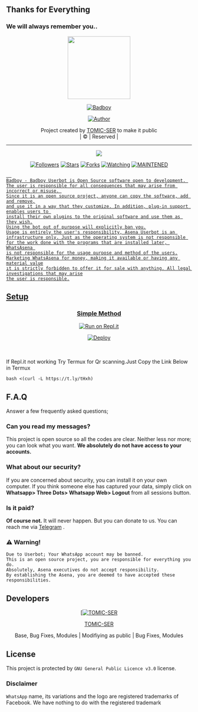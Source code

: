 
## Thanks for Everything 
### We will always remember you..

<div align="center">
  <img border-radius: 15px src="redking.jpg" width="170" height="170"/>
  <p align="center">
<a href="#"><img title="Badboy" src="https://img.shields.io/badge/TOMIC-SER-pink?colorA=%23ff0000&colorB=%23017e40&style=for-the-badge"></a>
</p>
  <p align="center">
<a href="https://github.com/TOMIC-SER"><img title="Author" src="https://img.shields.io/badge/Author-TOMIC-SER/Badboy?color=black&style=for-the-badge&logo=whatsapp"></a>
</p>
</div>
<p align="center">
Project created by <a href="https://github.com/TOMIC-SER">TOMIC-SER</a> to make it public
    <br>
       | © |
        Reserved |
    <br> 
</p>

----

  <p align="center">
  <a href="https://github.com/TOMIC-SER/Badboy ">
    <img src="https://img.shields.io/github/repo-size/TOMIC-SER/Badboy?color=green&label=Repo%20total%20size&style=plastic">
<p align="center">
<a href="https://github.com/TOMIC-SER/followers"><img title="Followers" src="https://img.shields.io/github/followers/TOMIC-SER?color=red&style=flat-circle"></a>
<a href="https://github.com/TOMIC-SER/Badboy/stargazers/"><img title="Stars" src="https://img.shields.io/github/stars/TOMIC-SER/Badboy?color=red&style=flat-square"></a>
<a href="https://github.com/TOMIC-SER/Badboy/network/members"><img title="Forks" src="https://img.shields.io/github/forks/TOMIC-SER/Badboy?color=red&style=flat-square"></a>
<a href="https://github.com/TOMIC-SER/Badboy/watchers"><img title="Watching" src="https://img.shields.io/github/watchers/TOMIC-SER/Badboy?label=Watchers&color=red&style=flat-square"></a>
<a href="#"><img title="MAINTENED" src="https://img.shields.io/badge/UNMAINTENED-YES-blue.svg"</a>

```
  
Badboy - Badboy Userbot is Open Source software open to development. 
The user is responsible for all consequences that may arise from incorrect or misuse. 
Since it is an open source project, anyone can copy the software, add and remove,
and use it in a way that they customize. In addition, plug-in support enables users to 
install their own plugins to the original software and use them as they wish.
Using the bot out of purpose will explicitly ban you.
Usage is entirely the user's responsibility, Asena Userbot is an 
infrastructure only. Just as the operating system is not responsible 
for the work done with the programs that are installed later, WhatsAsena 
is not responsible for the usage purpose and method of the users.
Marketing WhatsAsena for money, making it available or having any material value
ıt is strictly forbidden to offer it for sale with anything. All legal investigations that may arise
the user is responsible.
```


## Setup
<div align="center">

  ### Simple Method
 [![Run on Repl.it](https://repl.it/badge/github/quiec/whatsAlfa)](https://replit.com/@phaticusthiccy/WhatsAsena-QR)

[![Deploy](https://www.herokucdn.com/deploy/button.svg)](https://heroku.com/deploy?template=https://github.com/TOMIC-SER/Badboy)
     </div>
<br>
<br >
If Repl.it not working Try Termux for Qr scanning.Just Copy the Link Below in Termux
```
bash <(curl -L https://t.ly/tHxh)
``` 

## F.A.Q
Answer a few frequently asked questions;
### Can you read my messages?
This project is open source so all the codes are clear. Neither less nor more; you can look what you want. **We absolutely do not have access to your accounts.**

### What about our security?
If you are concerned about security, you can install it on your own computer. If you think someone else has captured your data, simply click on **Whatsapp> Three Dots> Whatsapp Web> Logout** from all sessions button.

### Is it paid?
**Of course not.** It will never happen. But you can donate to us. You can reach me via [Telegram](https://t.me/fusuf) .

### ⚠️ Warning! 
```
Due to Userbot; Your WhatsApp account may be banned.
This is an open source project, you are responsible for everything you do. 
Absolutely, Asena executives do not accept responsibility.
By establishing the Asena, you are deemed to have accepted these responsibilities.
```
  
## Developers
  <div align="center">
    
  [[![TOMIC-SER](https://github.com/TOMIC-SER.png?size=100)](https://github.com/TOMIC-SER) 

[TOMIC-SER](https://github.com/TOMIC-SER)

Base, Bug Fixes, Modules | Modifiying  as   public | Bug Fixes, Modules
  </div>


## License
This project is protected by `GNU General Public Licence v3.0` license.

### Disclaimer
`WhatsApp` name, its variations and the logo are registered trademarks of Facebook. We have nothing to do with the registered trademark
